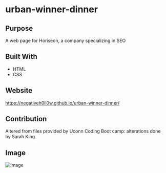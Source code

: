 # urban-winner-dinner
## Purpose
A web page for Horiseon, a company specializing in SEO

## Built With
* HTML
* CSS

## Website
https://negativeh0ll0w.github.io/urban-winner-dinner/

## Contribution
Altered from files provided by Uconn Coding Boot camp:
alterations done by Sarah King


## Image
![image](https://user-images.githubusercontent.com/64660713/160512112-e101f488-e08e-42e5-871b-d967d7017a2e.png)

